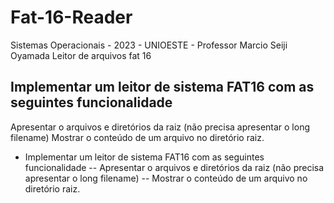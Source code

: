 # Fat-16-Reader
Sistemas Operacionais - 2023 - UNIOESTE - Professor Marcio Seiji Oyamada
Leitor de arquivos fat 16


## Implementar um leitor de sistema FAT16 com as seguintes funcionalidade
Apresentar o arquivos e diretórios da raiz (não precisa apresentar o long filename)
Mostrar o conteúdo de um arquivo no diretório raiz. 

- Implementar um leitor de sistema FAT16 com as seguintes funcionalidade
-- Apresentar o arquivos e diretórios da raiz (não precisa apresentar o long filename)
-- Mostrar o conteúdo de um arquivo no diretório raiz. 